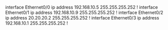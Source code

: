 interface Ethernet0/0
 ip address 192.168.10.5 255.255.255.252
!
interface Ethernet0/1
 ip address 192.168.10.9 255.255.255.252
!
interface Ethernet0/2
 ip address 20.20.20.2 255.255.255.252
!
interface Ethernet0/3
 ip address 192.168.10.1 255.255.255.252
!
